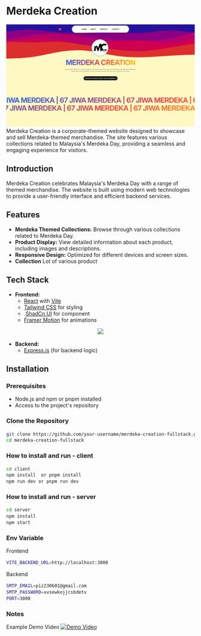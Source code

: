 # Merdeka Creation
![Website Screenshot](/client/src/assets/screenshot-merdeka.png)
Merdeka Creation is a corporate-themed website designed to showcase and sell Merdeka-themed merchandise. The site features various collections related to Malaysia's Merdeka Day, providing a seamless and engaging experience for visitors.

## Introduction

Merdeka Creation celebrates Malaysia's Merdeka Day with a range of themed merchandise. The website is built using modern web technologies to provide a user-friendly interface and efficient backend services.

## Features

- **Merdeka Themed Collections:** Browse through various collections related to Merdeka Day.
- **Product Display:** View detailed information about each product, including images and descriptions.
- **Responsive Design:** Optimized for different devices and screen sizes.
- **Collection** Lot of various product 
## Tech Stack

- **Frontend:** 
  - [React](https://reactjs.org/) with [Vite](https://vitejs.dev/)
  - [Tailwind CSS](https://tailwindcss.com/) for styling
  - .[ShadCn UI](https://ui.shadcn.com/docs) for component
  - [Framer Motion](https://www.framer.com/api/motion/) for animations
  
<p align="center">
  <a href="https://skillicons.dev">
    <img src="https://skillicons.dev/icons?i=react,vite,tailwind,express" />
  </a>
</p>

- **Backend:** 
  - [Express.js](https://expressjs.com/) (for backend logic)

## Installation

### Prerequisites

- Node.js and npm or pnpm installed
- Access to the project's repository

### Clone the Repository

```bash
git clone https://github.com/your-username/merdeka-creation-fullstack.git
cd merdeka-creation-fullstack
```

### How to install and run - client
```bash
cd client
npm install  or pnpm install
npm run dev or pnpm run dev
```

### How to install and run - server
```bash
cd server
npm install 
npm start
```

### Env Variable
Frontend
```bash
VITE_BACKEND_URL=http://localhost:3000
```

Backend
```bash
SMTP_EMAIL=piz230601@gmail.com
SMTP_PASSWORD=xvsewkojjcsbdetv
PORT=3000
```

### Notes
Example Demo Video
[![Demo Video](https://upload.wikimedia.org/wikipedia/commons/4/4c/Logo_YouTube_%28en_PNG%29.png)](https://youtu.be/_wySMKn6LgE)

